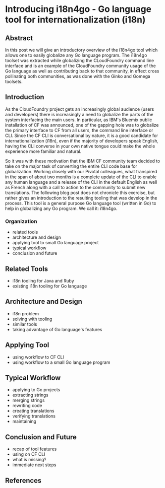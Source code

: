 # Introducing i18n4go - Go language tool for internationalization (i18n)

## Abstract

In this post we will give an introductory overview of the i18n4go tool which allows one to easily globalize any Go language program. The i18n4go toolset was extracted while globalizing the CLoudFoundry command line interface and is an example of the CloudFoundry community usage of the Go language as well as contributing back to that community, in effect cross pollinating both communities, as was done with the Ginko and Gomega toolsets.

## Introduction
As the CloudFoundry project gets an increasingly global audience (users and developers) there is increasingly a need to globalize the parts of the system interfacing the main users. In particular, as IBM's Bluemix public installation of CF was announced, one of the gapping hole was to globalize the primary interface to CF from all users, the command line interface or CLI. Since the CF CLI is conversational by nature, it is a good candidate for internationalization (i18n), even if the majority of developers speak English, having the CLI converse in your own native tongue could make the whole experience more familiar and natural.

So it was with these motivation that the IBM CF community team decided to take on the major task of converting the entire CLI code base for globalization. Working closely with our Pivotal colleagues, what transpired in the span of about two months is a complete update of the CLI to enable any human language and a release of the CLI in the default English as well as French along with a call to action to the community to submit new translations. The following blog post does not chronicle this exercise, but rather gives an introduction to the resulting tooling that was develop in the process. This tool is a general purpose Go language tool (written in Go) to help in globalizing any Go program. We call it: i18n4go.

### Organization

* related tools
* architecture and design
* applying tool to small Go language project
* typical workflow
* conclusion and future

## Related Tools

* i18n tooling for Java and Ruby
* existing i18n tooling for Go language

## Architecture and Design

* i18n problem
* solving with tooling
* similar tools
* taking advantage of Go language's features

## Applying Tool

* using workflow to CF CLI
* using workflow to a small Go language program

## Typical Workflow

* applying to Go projects
* extracting strings
* merging strings
* rewriting code
* creating translations
* verifying translations
* maintaining

## Conclusion and Future

* recap of tool features
* using on CF CLI
* what is missing?
* immediate next steps

## References